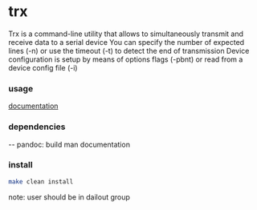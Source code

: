 # trx

Trx is a command-line utility that allows to simultaneously transmit and receive data to a serial device
You can specify the number of expected lines (-n) or use the timeout (-t) to detect the end of transmission
Device configuration is setup by means of options flags (-pbnt) or read from a device config file (-i)

### usage

[documentation](https://github.com/arnolievens/trx/blob/main/trx.md)

### dependencies

-- pandoc: build man documentation

### install

```sh
make clean install
```
note: user should be in dailout group
